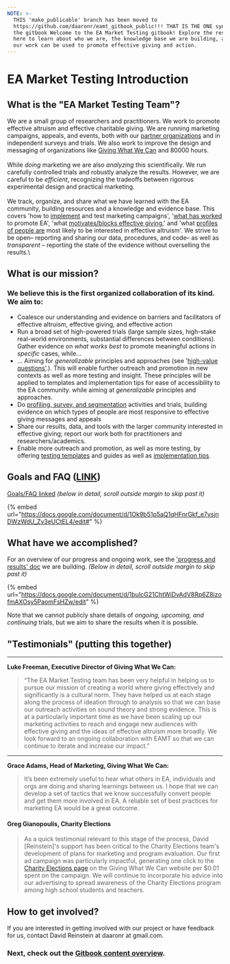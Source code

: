 ```yaml
---
NOTE: >-
  THIS 'make_publicable' branch has been moved to
  https://github.com/daaronr/eamt_gitbook_public!!! THAT IS THE ONE syncing with
  the gitbook Welcome to the EA Market Testing gitbook! Explore the resources
  here to learn about who we are, the knowledge base we are building, and how
  our work can be used to promote effective giving and action.
---
```


# EA Market Testing Introduction

## What is the "EA Market Testing Team"?

We are a small group of researchers and practitioners. We work to promote effective altruism and effective charitable giving. We are running marketing campaigns, appeals, and events, both with our [partner organizations](broken-reference) and in independent surveys and trials. We also work to improve the design and messaging of organizations like [Giving What We Can](contexts-partner-organizations-trials/gwwc/) and 80000 hours. \
\
While _doing_ marketing we are also _analyzing_ this scientifically. We run carefully controlled trials and robustly analyze the results. However, we are careful to be _efficient_, recognizing the tradeoffs between rigorous experimental design and practical marketing.  \
\
We track, organize, and share what we have learned with the EA community, building resources and a knowledge and evidence base.  This covers 'how to [implement](marketing-and-testing-opportunities-tools-tips/implementation-and-collecting-data-issues/) and test marketing campaigns', '[what has worked](https://daaronr.github.io/eamt\_data\_analysis/) to promote EA', 'what [motivates/blocks effective giving](https://daaronr.github.io/ea\_giving\_barriers/),' and 'what [profiles of people are](broken-reference) most likely to be interested in effective altruism'.  We strive to be open–  reporting and sharing our data, procedures, and code– as well as _transparent_ – reporting the state of the evidence without overselling the results.\


## What is our mission?

### We believe this is the first organized collaboration of its kind. We aim to:

* Coalesce our understanding and evidence on barriers and facilitators of effective altruism, effective giving, and effective action
* Run a broad set of high-powered trials (large sample sizes, high-stake real-world environments, substantial differences between conditions).  Gather evidence on _what works best_ to promote meaningful actions in _specific_ cases, while... &#x20;
* ... Aiming for _generalizable_ principles and approaches (see  '[high-value questions'](https://docs.google.com/document/d/1Jyn\_6aFt7z1kDo-6sHm9o\_ccPgEvig1b6c8OqPRH2eI/edit#heading=h.gjcw9rquq2um).). This will enable further outreach and promotion in new contexts as well as more testing and insight. These principles will be applied to templates and implementation tips for ease of accessibility to the EA community. while aiming at _generalizable_ principles and approaches.&#x20;
* Do [profiling](broken-reference/),[ survey, and segmentation](broken-reference/) activities and trials, building evidence on which types of people are most responsive to effective giving messages and appeals
* Share our results, data, and tools with the larger community interested in effective giving; report our work both for practitioners and researchers/academics.
* Enable more outreach and promotion, as well as more testing, by offering [testing templates](marketing-and-testing-opportunities-tools-tips/trial-reporting-template.md) and guides as well as [implementation tips](marketing-and-testing-opportunities-tools-tips/implementation-and-collecting-data-issues/).

## Goals and FAQ ([LINK](https://docs.google.com/document/d/1Ok9b51p5aQ1qHFnrGkf\_e7vsjnDWzWdU\_Zv3eUCtEL4/edit))

[Goals/FAQ linked](https://docs.google.com/document/d/1Ok9b51p5aQ1qHFnrGkf\_e7vsjnDWzWdU\_Zv3eUCtEL4/edit#heading=h.gjcw9rquq2um) _(below in detail, scroll outside margin to skip past it)_

{% embed url="https://docs.google.com/document/d/1Ok9b51p5aQ1qHFnrGkf_e7vsjnDWzWdU_Zv3eUCtEL4/edit#" %}

## What have we accomplished?

For an overview of our progress and ongoing work, see the ['progress and results' doc](https://docs.google.com/document/d/1buIcG21ChtWiDvAdV8Rp6Z8izofmAXOsy5PaomFsHZw/edit) we are building. _(Below in detail, scroll outside margin to skip past it)_

{% embed url="https://docs.google.com/document/d/1buIcG21ChtWiDvAdV8Rp6Z8izofmAXOsy5PaomFsHZw/edit" %}

Note that we cannot publicly share details of _ongoing, upcoming, and continuing_ trials, but we aim to share the results when it is possible.

## **"Testimonials" (putting this together)**

***

**Luke Freeman, Executive Director of Giving What We Can:**

> “The EA Market Testing team has been very helpful in helping us to pursue our mission of creating a world where giving effectively and significantly is a cultural norm. They have helped us at each stage along the process of ideation through to analysis so that we can base our outreach activities on sound theory and strong evidence. This is at a particularly important time as we have been scaling up our marketing activities to reach and engage new audiences with effective giving and the ideas of effective altruism more broadly. We look forward to an ongoing collaboration with EAMT so that we can continue to iterate and increase our impact.”

***

**Grace Adams, Head of Marketing, Giving What We Can:**

> It’s been extremely useful to hear what others in EA, individuals and orgs are doing and sharing learnings between us. I hope that we can develop a set of tactics that we know successfully convert people and get them more involved in EA. A reliable set of best practices for marketing EA would be a great outcome.



#### Greg Gianopoulis, Charity Elections

> As a quick testimonial relevant to this stage of the process, David \[Reinstein]'s support has been critical to the Charity Elections team's development of plans for marketing and program evaluation. Our first ad campaign was particularly impactful, generating one click to the [Charity Elections page](https://www.givingwhatwecan.org/events/guides/charity-elections) on the Giving What We Can website per $0.01 spent on the campaign. We will continue to incorporate his advice into our advertising to spread awareness of the Charity Elections program among high school students and teachers.

## How to get involved?

If you are interested in getting involved with our project or have feedback for us, contact David Reinstein at daaronr at gmail.com.

### Next, check out the [Gitbook content overview](gitbook-content-overview.md).

